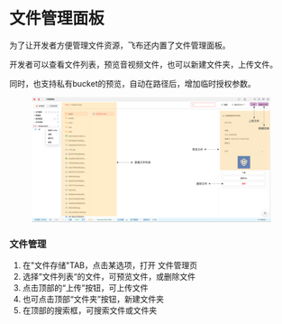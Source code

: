 # 文件管理面板

为了让开发者方便管理文件资源，飞布还内置了文件管理面板。

开发者可以查看文件列表，预览音视频文件，也可以新建文件夹，上传文件。

同时，也支持私有bucket的预览，自动在路径后，增加临时授权参数。

<figure><img src="../../.gitbook/assets/image (2) (1) (4).png" alt=""><figcaption></figcaption></figure>

### 文件管理

1. 在"文件存储"TAB，点击某选项，打开 文件管理页
2. 选择”文件列表“的文件，可预览文件，或删除文件
3. 点击顶部的“上传”按钮，可上传文件
4. 也可点击顶部“文件夹”按钮，新建文件夹
5. 在顶部的搜索框，可搜索文件或文件夹
